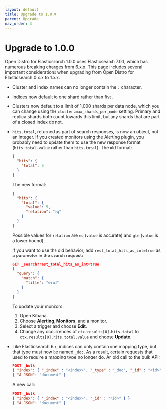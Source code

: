 ```yaml
---
layout: default
title: Upgrade to 1.0.0
parent: Upgrade
nav_order: 3
---
```


# Upgrade to 1.0.0

Open Distro for Elasticsearch 1.0.0 uses Elasticsearch 7.0.1, which has numerous breaking changes from 6.x.x. This page includes several important considerations when upgrading from Open Distro for Elasticsearch 0.x.x to 1.x.x.

- Cluster and index names can no longer contain the `:` character.
- Indices now default to one shard rather than five.
- Clusters now default to a limit of 1,000 shards per data node, which you can change using the `cluster.max_shards_per_node` setting. Primary and replica shards both count towards this limit, but any shards that are part of a closed index do not.
- `hits.total`, returned as part of search responses, is now an object, not an integer. If you created monitors using the Alerting plugin, you probably need to update them to use the new response format (`hits.total.value` rather than `hits.total`). The old format:

  ```json
  {
    "hits": {
      "total": 5
    }
  }
  ```

  The new format:

  ```json
  {
    "hits": {
      "total": {
        "value": 5,
        "relation": "eq"
      }
    }
  }
  ```

  Possible values for `relation` are `eq` (`value` is accurate) and `gte` (`value` is a lower bound).

  If you want to use the old behavior, add `rest_total_hits_as_int=true` as a parameter in the search request:

  ```json
  GET _search?rest_total_hits_as_int=true
  {
    "query": {
      "match": {
        "title": "wind"
      }
    }
  }
  ```

  To update your monitors:

  1. Open Kibana.
  1. Choose **Alerting**, **Monitors**, and a monitor.
  1. Select a trigger and choose **Edit**.
  1. Change any occurrences of `ctx.results[0].hits.total` to `ctx.results[0].hits.total.value` and choose **Update**.

- Like Elasticsearch 6.x, indices can only contain one mapping type, but that type must now be named `_doc`. As a result, certain requests that used to require a mapping type no longer do. An old call to the bulk API:

  ```json
  POST _bulk
  { "index": { "_index" : "<index>", "_type" : "_doc", "_id" : "<id>" } }
  { "A JSON": "document" }
  ```

  A new call:

  ```json
  POST _bulk
  { "index": { "_index" : "<index>", "_id" : "<id>" } }
  { "A JSON": "document" }
  ```
